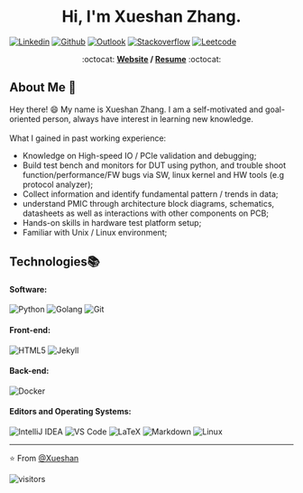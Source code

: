 <h1 align="center">Hi, I'm Xueshan Zhang.</h1>

[![Linkedin](https://img.shields.io/badge/-Linkedin-blue?style=flat&logo=Linkedin&logoColor=white&link=https://www.linkedin.com/in/xueshanzhang/)](https://www.linkedin.com/in/xueshanzhang/)
[![Github](https://img.shields.io/badge/-Github-000?style=flat&logo=Github&logoColor=white)](https://github.com/mangomangomango0820)
[![Outlook](https://img.shields.io/badge/-Outlook-0078D4?style=flat&logo=Microsoft-Outlook&logoColor=white)](mailto:zhangxueshan0820@hotmail.com)
[![Stackoverflow](https://img.shields.io/badge/-Stackoverflow-c14438?style=flat&logo=Stackoverflow&logoColor=white)](https://github.com/mangomangomango0820)
[![Leetcode](https://img.shields.io/badge/-Leetcode-yellow?style=flat&logo=Leetcode&logoColor=white)](https://github.com/mangomangomango0820)

<p align="center"> :octocat: <b><a href="https://mangomangomango0820.github.io/">Website</a> / <a href="https://github.com/mangomangomango0820/mangomangomango0820.github.io/blob/main/CV_Xueshan_Zhang_02102023.pdf">Resume</a></b> :octocat: </p>

## About Me :wave:

Hey there! :smile: 
My name is Xueshan Zhang. I am a self-motivated and goal-oriented person, always have interest in learning new knowledge. \
\
What I gained in past working experience:
- Knowledge on High-speed IO / PCIe validation and debugging;
- Build test bench and monitors for DUT using python, and trouble
shoot function/performance/FW bugs via SW, linux kernel and HW tools (e.g
protocol analyzer);
- Collect information and identify fundamental pattern / trends in data;
- understand PMIC through architecture block diagrams, schematics, datasheets as well as interactions with other components on PCB;
- Hands-on skills in hardware test platform setup;
- Familiar with Unix / Linux environment;

<!-- More info on badges below: https://github.com/badges/shields/blob/master/doc/logos.md -->

## Technologies:books:

#### Software:

![Python](http://img.shields.io/badge/-Python-3776AB?style=flat-square&logo=python&logoColor=ffff4a)
![Golang](http://img.shields.io/badge/-Golang-CC342D?style=flat-square&logo=Go&logoColor=ffe8e8)
![Git](http://img.shields.io/badge/-Git-6DB33F?style=flat-square&logo=git&logoColor=ffffff)

#### Front-end:
![HTML5](https://img.shields.io/badge/-html5-%23CC6699?style=flat-square&logo=html5&logoColor=ffffff)
![Jekyll](http://img.shields.io/badge/-Jekyll-CC0000?style=flat-square&logo=jekyll&logoColor=ffffff)

#### Back-end:
![Docker](https://img.shields.io/badge/-Docker-black?style=flat-square&logo=docker)

#### Editors and Operating Systems:
![IntelliJ IDEA](http://img.shields.io/badge/-IntelliJ%20IDEA-000000?style=flat-square&logo=intellij-idea&logoColor=ffffff)
![VS Code](http://img.shields.io/badge/-VS%20Code-007ACC?style=flat-square&logo=visual-studio-code&logoColor=ffffff)
![LaTeX](http://img.shields.io/badge/-LaTeX-008080?style=flat-square&logo=latex&logoColor=ffffff)
![Markdown](https://img.shields.io/badge/-Markdown-333333?style=flat&logo=markdown)
![Linux](https://img.shields.io/badge/-Linux-333333?style=flat&logo=Linux&logoColor=FCC624)

<hr/>

:star: From [@Xueshan](https://github.com/mangomangomango0820)

![visitors](https://visitor-badge.glitch.me/badge?page_id=mangomangomango0820.mangomangomango0820)

